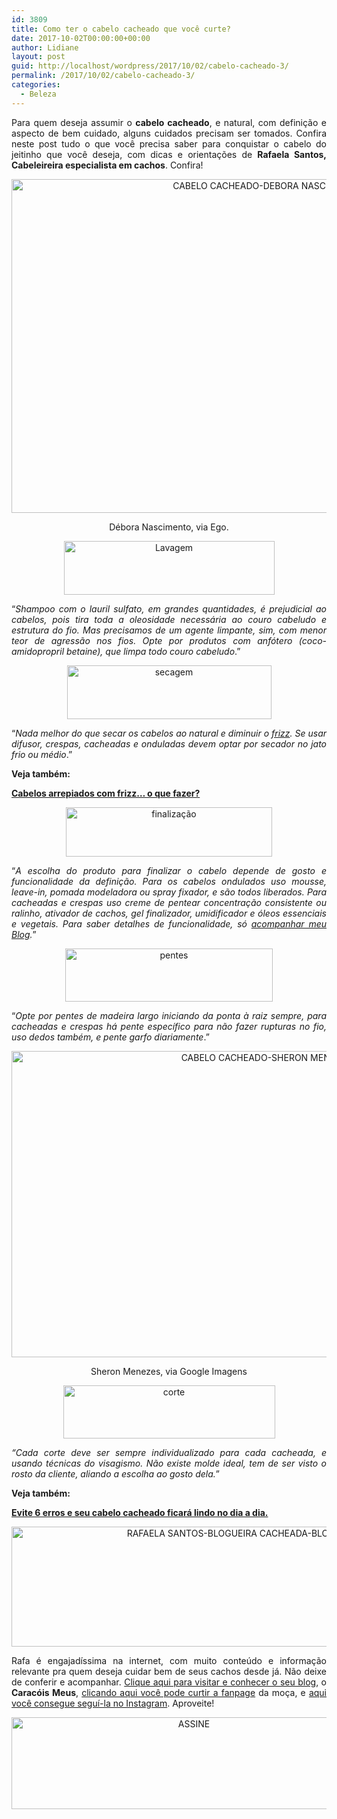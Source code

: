 ```yaml
---
id: 3809
title: Como ter o cabelo cacheado que você curte?
date: 2017-10-02T00:00:00+00:00
author: Lidiane
layout: post
guid: http://localhost/wordpress/2017/10/02/cabelo-cacheado-3/
permalink: /2017/10/02/cabelo-cacheado-3/
categories:
  - Beleza
---
```

<p align="justify">
  Para quem deseja assumir o <strong>cabelo cacheado</strong>, e natural, com definição e aspecto de bem cuidado, alguns cuidados precisam ser tomados. Confira neste post tudo o que você precisa saber para conquistar o cabelo do jeitinho que você deseja, com dicas e orientações de <strong>Rafaela Santos, Cabeleireira especialista em cachos</strong>. Confira!
</p>

<p align="center">
  <img class="alignnone size-full wp-image-14229" src="http://www.trololodemulher.com.br/blog/wp-content/uploads/2017/10/CABELO-CACHEADO-DEBORA-NASCIMENTO.jpg" alt="CABELO CACHEADO-DEBORA NASCIMENTO" width="800" height="534" />
</p>

<p align="center">
  Débora Nascimento, via Ego.
</p>

<p align="center">
  <img class="alignnone size-full wp-image-14235" src="http://www.trololodemulher.com.br/blog/wp-content/uploads/2017/10/Lavagem.png" alt="Lavagem" width="337" height="86" />
</p>

<p align="justify">
  “<em>Shampoo com o lauril sulfato, em grandes quantidades, é prejudicial ao cabelos, pois tira toda a oleosidade necessária ao couro cabeludo e estrutura do fio. Mas precisamos de um agente limpante, sim, com menor teor de agressão nos fios. Opte por produtos com anfótero (coco-amidopropril betaine), que limpa todo couro cabeludo</em>.”
</p>

<p align="center">
  <img class="alignnone size-full wp-image-14238" src="http://www.trololodemulher.com.br/blog/wp-content/uploads/2017/10/secagem.png" alt="secagem" width="327" height="86" />
</p>

<p align="justify">
  “<em>Nada melhor do que secar os cabelos ao natural e diminuir o </em><a href="http://www.trololodemulher.com.br/2014/11/10/cabelos-arrepiados-frizz/" target="_blank"><em>frizz</em></a><em>. Se usar difusor, crespas, cacheadas e onduladas devem optar por secador no jato frio ou médio</em>.”
</p>

<p align="justify">
  <strong>Veja também:</strong>
</p>

<p align="justify">
  <a href="http://www.trololodemulher.com.br/2014/11/10/cabelos-arrepiados-frizz/" target="_blank"><strong>Cabelos arrepiados com frizz… o que fazer?</strong></a>
</p>

<p align="center">
  <img class="alignnone size-full wp-image-14234" src="http://www.trololodemulher.com.br/blog/wp-content/uploads/2017/10/finalização.png" alt="finalização" width="330" height="79" />
</p>

<p align="justify">
  “<em>A escolha do produto para finalizar o cabelo depende de gosto e funcionalidade da definição. Para os cabelos ondulados uso mousse, leave-in, pomada modeladora ou spray fixador, e são todos liberados. Para cacheadas e crespas uso creme de pentear concentração consistente ou ralinho, ativador de cachos, gel finalizador, umidificador e óleos essenciais e vegetais. Para saber detalhes de funcionalidade, só </em><a href="http://caracoismeus.com.br/" target="_blank"><em>acompanhar meu Blog</em></a><em>.</em>”
</p>

<p align="center">
  <img class="alignnone size-full wp-image-14236" src="http://www.trololodemulher.com.br/blog/wp-content/uploads/2017/10/pentes.png" alt="pentes" width="332" height="85" />
</p>

<p align="justify">
  “<em>Opte por pentes de madeira largo iniciando da ponta à raiz sempre, para cacheadas e crespas há pente específico para não fazer rupturas no fio, uso dedos também, e pente garfo diariamente</em>.”
</p>

<p align="center">
  <img class="alignnone size-full wp-image-14230" src="http://www.trololodemulher.com.br/blog/wp-content/uploads/2017/10/CABELO-CACHEADO-SHERON-MENEZES.jpg" alt="CABELO CACHEADO-SHERON MENEZES" width="800" height="490" />
</p>

<p align="center">
  Sheron Menezes, via Google Imagens
</p>

<p align="center">
  <img class="alignnone size-full wp-image-14233" src="http://www.trololodemulher.com.br/blog/wp-content/uploads/2017/10/corte.png" alt="corte" width="339" height="85" />
</p>

<p align="justify">
  <em>“Cada corte deve ser sempre individualizado para cada cacheada, e usando técnicas do visagismo. Não existe molde ideal, tem de ser visto o rosto da cliente, aliando a escolha ao gosto dela.</em>”
</p>

<p align="justify">
  <strong>Veja também:</strong>
</p>

<p align="justify">
  <a href="http://www.trololodemulher.com.br/2011/04/20/cabelo-cacheado-2/" target="_blank"><strong>Evite 6 erros e seu cabelo cacheado ficará lindo no dia a dia.</strong></a>
</p>

<p align="center">
  <img class="alignnone size-full wp-image-14237" src="http://www.trololodemulher.com.br/blog/wp-content/uploads/2017/10/RAFAELA-SANTOS-BLOGUEIRA-CACHEADA-BLOG-SOBRE-CACHOS.jpg" alt="RAFAELA SANTOS-BLOGUEIRA CACHEADA-BLOG SOBRE CACHOS" width="800" height="192" />
</p>

<p align="justify">
  Rafa é engajadíssima na internet, com muito conteúdo e informação relevante pra quem deseja cuidar bem de seus cachos desde já. Não deixe de conferir e acompanhar. <a href="http://caracoismeus.com.br/" target="_blank">Clique aqui para visitar e conhecer o seu blog</a>, o <strong>Caracóis Meus</strong>, <a href="https://www.facebook.com/caracoismeus" target="_blank">clicando aqui você pode curtir a fanpage</a> da moça, e <a href="https://www.instagram.com/caracoismeusblog/" target="_blank">aqui você consegue seguí-la no Instagram</a>. Aproveite!
</p>

<p align="center">
  <a href="http://feedburner.google.com/fb/a/mailverify?uri=blogbichafemea&loc=pt_BR" target="_blank"><img class="alignnone size-full wp-image-14011" src="http://www.trololodemulher.com.br/blog/wp-content/uploads/2017/08/ASSINE.jpg" alt="ASSINE" width="568" height="147" /></a>
</p>

<p align="justify">